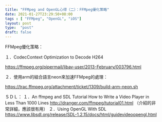 ```yaml
---
title: "FFMpeg and OpenGL心得（二）：FFMpeg優化策略"
date: 2021-01-27T23:29:50+08:00
tags : [ "FFMpeg", "OpenGL", "iOS"]
layout: post
type:  "post"
draft: false
---
```


FFMpeg優化策略：

１．CodecContext Optimization to Decode H264

https://ffmpeg.org/pipermail/libav-user/2013-February/003796.html

２．使用arm的組合語言neon來加速FFMpeg的處理：

https://trac.ffmpeg.org/attachment/ticket/1309/build-arm-neon.sh

ＳＤＬ： １．An ffmpeg and SDL Tutorial How to Write a Video Player in Less Than 1000 Lines http://dranger.com/ffmpeg/tutorial01.html （介紹的非常詳細，應該很有用） ２．Using OpenGL With SDL https://www.libsdl.org/release/SDL-1.2.15/docs/html/guidevideoopengl.html
